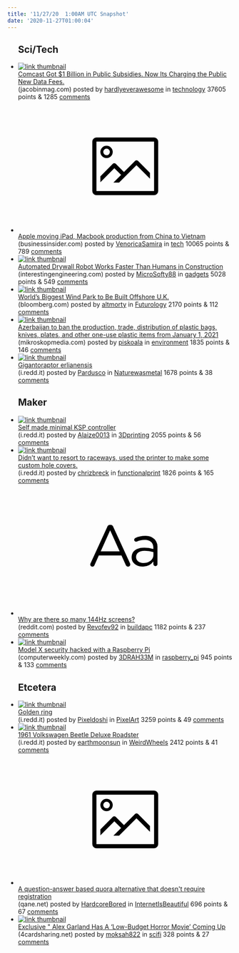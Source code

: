 ```yaml
---
title: '11/27/20  1:00AM UTC Snapshot'
date: '2020-11-27T01:00:04'
---
```

<ul>
<h2>Sci/Tech</h2>

<li><a href='https://jacobinmag.com/2020/11/comcast-data-fees-caps-public-subsidies'><img src='https://b.thumbs.redditmedia.com/01XO2oP-BXd3vjl-sJHh_FmZ7r9Kk2B5PMUude_Ok3k.jpg' alt='link thumbnail'></a><div><div class='linkTitle'><a href='https://jacobinmag.com/2020/11/comcast-data-fees-caps-public-subsidies'>Comcast Got $1 Billion in Public Subsidies. Now Its Charging the Public New Data Fees.</a></div>(jacobinmag.com) posted by <a href='https://www.reddit.com/user/hardlyeverawesome'>hardlyeverawesome</a> in <a href='https://www.reddit.com/r/technology'>technology</a> 37605 points & 1285 <a href='https://www.reddit.com/r/technology/comments/k1c89f/comcast_got_1_billion_in_public_subsidies_now_its/'>comments</a></div></li>

<li><a href='https://www.businessinsider.com/exclusive-foxconn-to-shift-some-apple-production-to-vietnam-to-minimise-china-risk-2020-11'><svg version='1.1' viewBox='-34 -14 104 64' preserveAspectRatio='xMidYMid meet' xmlns='http://www.w3.org/2000/svg' xmlns:xlink='http://www.w3.org/1999/xlink'>
    <title>link thumbnail</title>
    <path d='M32,4H4A2,2,0,0,0,2,6V30a2,2,0,0,0,2,2H32a2,2,0,0,0,2-2V6A2,2,0,0,0,32,4ZM4,30V6H32V30Z'></path>
    <path d='M8.92,14a3,3,0,1,0-3-3A3,3,0,0,0,8.92,14Zm0-4.6A1.6,1.6,0,1,1,7.33,11,1.6,1.6,0,0,1,8.92,9.41Z'></path>
    <path d='M22.78,15.37l-5.4,5.4-4-4a1,1,0,0,0-1.41,0L5.92,22.9v2.83l6.79-6.79L16,22.18l-3.75,3.75H15l8.45-8.45L30,24V21.18l-5.81-5.81A1,1,0,0,0,22.78,15.37Z'></path>
    </svg></a><div><div class='linkTitle'><a href='https://www.businessinsider.com/exclusive-foxconn-to-shift-some-apple-production-to-vietnam-to-minimise-china-risk-2020-11'>Apple moving iPad, Macbook production from China to Vietnam</a></div>(businessinsider.com) posted by <a href='https://www.reddit.com/user/VenoricaSamira'>VenoricaSamira</a> in <a href='https://www.reddit.com/r/tech'>tech</a> 10065 points & 789 <a href='https://www.reddit.com/r/tech/comments/k1d515/apple_moving_ipad_macbook_production_from_china/'>comments</a></div></li>

<li><a href='https://interestingengineering.com/automated-drywall-robot-works-faster-than-humans-in-construction'><img src='https://b.thumbs.redditmedia.com/zVIcRI853rOm7PRc0FUtnaO2zeCXYzhFnY5SkRq6Rhg.jpg' alt='link thumbnail'></a><div><div class='linkTitle'><a href='https://interestingengineering.com/automated-drywall-robot-works-faster-than-humans-in-construction'>Automated Drywall Robot Works Faster Than Humans in Construction</a></div>(interestingengineering.com) posted by <a href='https://www.reddit.com/user/MicroSofty88'>MicroSofty88</a> in <a href='https://www.reddit.com/r/gadgets'>gadgets</a> 5028 points & 549 <a href='https://www.reddit.com/r/gadgets/comments/k1l5sm/automated_drywall_robot_works_faster_than_humans/'>comments</a></div></li>

<li><a href='https://www.bloomberg.com/news/articles/2020-11-26/sse-and-equinor-to-proceed-with-world-s-biggest-wind-park'><img src='https://b.thumbs.redditmedia.com/yQmoTLwy3r825RNGRU3-Tzn2INfuRnvWbs_M3clbgSQ.jpg' alt='link thumbnail'></a><div><div class='linkTitle'><a href='https://www.bloomberg.com/news/articles/2020-11-26/sse-and-equinor-to-proceed-with-world-s-biggest-wind-park'>World’s Biggest Wind Park to Be Built Offshore U.K.</a></div>(bloomberg.com) posted by <a href='https://www.reddit.com/user/altmorty'>altmorty</a> in <a href='https://www.reddit.com/r/Futurology'>Futurology</a> 2170 points & 112 <a href='https://www.reddit.com/r/Futurology/comments/k1lc17/worlds_biggest_wind_park_to_be_built_offshore_uk/'>comments</a></div></li>

<li><a href='https://mikroskopmedia.com/2020/11/24/polietilen-torbalar-satisini-qadagan-eden-layihe-2-ci-oxunusdan-kecib/'><img src='https://b.thumbs.redditmedia.com/2eyFJfG_TiNeh7WfQhrCHMfpkI5A2aESdVk5UzQAyOA.jpg' alt='link thumbnail'></a><div><div class='linkTitle'><a href='https://mikroskopmedia.com/2020/11/24/polietilen-torbalar-satisini-qadagan-eden-layihe-2-ci-oxunusdan-kecib/'>Azerbaijan to ban the production, trade, distribution of plastic bags, knives, plates, and other one-use plastic items from January 1, 2021</a></div>(mikroskopmedia.com) posted by <a href='https://www.reddit.com/user/piskoala'>piskoala</a> in <a href='https://www.reddit.com/r/environment'>environment</a> 1835 points & 146 <a href='https://www.reddit.com/r/environment/comments/k1ffrt/azerbaijan_to_ban_the_production_trade/'>comments</a></div></li>

<li><a href='https://i.redd.it/jqqpwhlvjh161.jpg'><img src='https://b.thumbs.redditmedia.com/t1FO2QULJEA_H0rCIdxB3ZQVp7K7o6gFXhsNP69AGZE.jpg' alt='link thumbnail'></a><div><div class='linkTitle'><a href='https://i.redd.it/jqqpwhlvjh161.jpg'>Gigantoraptor erlianensis</a></div>(i.redd.it) posted by <a href='https://www.reddit.com/user/Pardusco'>Pardusco</a> in <a href='https://www.reddit.com/r/Naturewasmetal'>Naturewasmetal</a> 1678 points & 38 <a href='https://www.reddit.com/r/Naturewasmetal/comments/k1houk/gigantoraptor_erlianensis/'>comments</a></div></li>

<h2>Maker</h2>

<li><a href='https://i.redd.it/zrgho1vh1k161.jpg'><img src='https://b.thumbs.redditmedia.com/LRvgruVffwX-AQeyy_EDVfNBc0WJEtMabgxwtoc1dZg.jpg' alt='link thumbnail'></a><div><div class='linkTitle'><a href='https://i.redd.it/zrgho1vh1k161.jpg'>Self made minimal KSP controller</a></div>(i.redd.it) posted by <a href='https://www.reddit.com/user/Alaize0013'>Alaize0013</a> in <a href='https://www.reddit.com/r/3Dprinting'>3Dprinting</a> 2055 points & 56 <a href='https://www.reddit.com/r/3Dprinting/comments/k1cdag/self_made_minimal_ksp_controller/'>comments</a></div></li>

<li><a href='https://i.redd.it/hrg2fvtymh161.jpg'><img src='https://b.thumbs.redditmedia.com/rW0ZPi3pavhKJm8pVnDl1YUW1KudJkhLtWDjw949H8I.jpg' alt='link thumbnail'></a><div><div class='linkTitle'><a href='https://i.redd.it/hrg2fvtymh161.jpg'>Didn’t want to resort to raceways, used the printer to make some custom hole covers.</a></div>(i.redd.it) posted by <a href='https://www.reddit.com/user/chrizbreck'>chrizbreck</a> in <a href='https://www.reddit.com/r/functionalprint'>functionalprint</a> 1826 points & 165 <a href='https://www.reddit.com/r/functionalprint/comments/k15otu/didnt_want_to_resort_to_raceways_used_the_printer/'>comments</a></div></li>

<li><a href='https://www.reddit.com/r/buildapc/comments/k1o0g9/why_are_there_so_many_144hz_screens/'><svg version='1.1' viewBox='-34 -12 104 64' preserveAspectRatio='xMidYMid slice' xmlns='http://www.w3.org/2000/svg' xmlns:xlink='http://www.w3.org/1999/xlink'>
    <title>text link thumbnail</title>
    <path d='M12.19,8.84a1.45,1.45,0,0,0-1.4-1h-.12a1.46,1.46,0,0,0-1.42,1L1.14,26.56a1.29,1.29,0,0,0-.14.59,1,1,0,0,0,1,1,1.12,1.12,0,0,0,1.08-.77l2.08-4.65h11l2.08,4.59a1.24,1.24,0,0,0,1.12.83,1.08,1.08,0,0,0,1.08-1.08,1.64,1.64,0,0,0-.14-.57ZM6.08,20.71l4.59-10.22,4.6,10.22Z'>
    </path>
    <path d='M32.24,14.78A6.35,6.35,0,0,0,27.6,13.2a11.36,11.36,0,0,0-4.7,1,1,1,0,0,0-.58.89,1,1,0,0,0,.94.92,1.23,1.23,0,0,0,.39-.08,8.87,8.87,0,0,1,3.72-.81c2.7,0,4.28,1.33,4.28,3.92v.5a15.29,15.29,0,0,0-4.42-.61c-3.64,0-6.14,1.61-6.14,4.64v.05c0,2.95,2.7,4.48,5.37,4.48a6.29,6.29,0,0,0,5.19-2.48V26.9a1,1,0,0,0,1,1,1,1,0,0,0,1-1.06V19A5.71,5.71,0,0,0,32.24,14.78Zm-.56,7.7c0,2.28-2.17,3.89-4.81,3.89-1.94,0-3.61-1.06-3.61-2.86v-.06c0-1.8,1.5-3,4.2-3a15.2,15.2,0,0,1,4.22.61Z'>
    </path>
    </svg></a><div><div class='linkTitle'><a href='https://www.reddit.com/r/buildapc/comments/k1o0g9/why_are_there_so_many_144hz_screens/'>Why are there so many 144Hz screens?</a></div>(reddit.com) posted by <a href='https://www.reddit.com/user/Revofev92'>Revofev92</a> in <a href='https://www.reddit.com/r/buildapc'>buildapc</a> 1182 points & 237 <a href='https://www.reddit.com/r/buildapc/comments/k1o0g9/why_are_there_so_many_144hz_screens/'>comments</a></div></li>

<li><a href='https://www.computerweekly.com/news/252492564/Belgian-security-researcher-hacks-Tesla-with-Raspberry-Pi'><img src='https://b.thumbs.redditmedia.com/4L3ebvwwgmTaTVuK3VK4c50pE3sgvP1eRyIqmFnzPbo.jpg' alt='link thumbnail'></a><div><div class='linkTitle'><a href='https://www.computerweekly.com/news/252492564/Belgian-security-researcher-hacks-Tesla-with-Raspberry-Pi'>Model X security hacked with a Raspberry Pi</a></div>(computerweekly.com) posted by <a href='https://www.reddit.com/user/3DRAH33M'>3DRAH33M</a> in <a href='https://www.reddit.com/r/raspberry_pi'>raspberry_pi</a> 945 points & 133 <a href='https://www.reddit.com/r/raspberry_pi/comments/k1cac6/model_x_security_hacked_with_a_raspberry_pi/'>comments</a></div></li>

<h2>Etcetera</h2>

<li><a href='https://i.redd.it/tuzvuobmwk161.png'><img src='https://b.thumbs.redditmedia.com/mZE_3-DXxv0v1kxcLSJRQRpGB5Ri1dp7fi39bjIJwak.jpg' alt='link thumbnail'></a><div><div class='linkTitle'><a href='https://i.redd.it/tuzvuobmwk161.png'>Golden ring</a></div>(i.redd.it) posted by <a href='https://www.reddit.com/user/Pixeldoshi'>Pixeldoshi</a> in <a href='https://www.reddit.com/r/PixelArt'>PixelArt</a> 3259 points & 49 <a href='https://www.reddit.com/r/PixelArt/comments/k1eheg/golden_ring/'>comments</a></div></li>

<li><a href='https://i.redd.it/ujhr9ln1ak161.jpg'><img src='https://b.thumbs.redditmedia.com/jXlYc5phuig6iHJ5pOjv4T2-ib1zdd0Z7YU7-1Eo6Pg.jpg' alt='link thumbnail'></a><div><div class='linkTitle'><a href='https://i.redd.it/ujhr9ln1ak161.jpg'>1961 Volkswagen Beetle Deluxe Roadster</a></div>(i.redd.it) posted by <a href='https://www.reddit.com/user/earthmoonsun'>earthmoonsun</a> in <a href='https://www.reddit.com/r/WeirdWheels'>WeirdWheels</a> 2412 points & 41 <a href='https://www.reddit.com/r/WeirdWheels/comments/k1cyuh/1961_volkswagen_beetle_deluxe_roadster/'>comments</a></div></li>

<li><a href='https://www.qane.net/'><svg version='1.1' viewBox='-34 -14 104 64' preserveAspectRatio='xMidYMid meet' xmlns='http://www.w3.org/2000/svg' xmlns:xlink='http://www.w3.org/1999/xlink'>
    <title>link thumbnail</title>
    <path d='M32,4H4A2,2,0,0,0,2,6V30a2,2,0,0,0,2,2H32a2,2,0,0,0,2-2V6A2,2,0,0,0,32,4ZM4,30V6H32V30Z'></path>
    <path d='M8.92,14a3,3,0,1,0-3-3A3,3,0,0,0,8.92,14Zm0-4.6A1.6,1.6,0,1,1,7.33,11,1.6,1.6,0,0,1,8.92,9.41Z'></path>
    <path d='M22.78,15.37l-5.4,5.4-4-4a1,1,0,0,0-1.41,0L5.92,22.9v2.83l6.79-6.79L16,22.18l-3.75,3.75H15l8.45-8.45L30,24V21.18l-5.81-5.81A1,1,0,0,0,22.78,15.37Z'></path>
    </svg></a><div><div class='linkTitle'><a href='https://www.qane.net/'>A question-answer based quora alternative that doesn't require registration</a></div>(qane.net) posted by <a href='https://www.reddit.com/user/HardcoreBored'>HardcoreBored</a> in <a href='https://www.reddit.com/r/InternetIsBeautiful'>InternetIsBeautiful</a> 696 points & 67 <a href='https://www.reddit.com/r/InternetIsBeautiful/comments/k1nzbo/a_questionanswer_based_quora_alternative_that/'>comments</a></div></li>

<li><a href='https://www.4cardsharing.net/cccam-username-and-password-by-4cardsharing-net/'><img src='https://b.thumbs.redditmedia.com/rMNBvfmI-LE9Qdk9qYZ_w05lCqn6ESD7rCJvGXXl0_c.jpg' alt='link thumbnail'></a><div><div class='linkTitle'><a href='https://www.4cardsharing.net/cccam-username-and-password-by-4cardsharing-net/'>Exclusive " Alex Garland Has A ‘Low-Budget Horror Movie’ Coming Up</a></div>(4cardsharing.net) posted by <a href='https://www.reddit.com/user/moksah822'>moksah822</a> in <a href='https://www.reddit.com/r/scifi'>scifi</a> 328 points & 27 <a href='https://www.reddit.com/r/scifi/comments/k1kih9/exclusive_alex_garland_has_a_lowbudget_horror/'>comments</a></div></li>

</ul>
